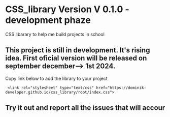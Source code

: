# CSS_library Version V 0.1.0 - development phaze 

CSS libarary to help me build projects in school

## This project is still in development. It's rising idea. First oficial version will be released on september <!--july--> december--> 1st 2024.

Copy link below to add the library to your project

     <link rel="stylesheet" type="text/css" href="https://dominik-developer.github.io/css_library/root/index.css"> 

## Try it out and report all the issues that will accour
